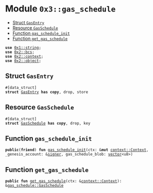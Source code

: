 
<a name="0x3_gas_schedule"></a>

# Module `0x3::gas_schedule`



-  [Struct `GasEntry`](#0x3_gas_schedule_GasEntry)
-  [Resource `GasSchedule`](#0x3_gas_schedule_GasSchedule)
-  [Function `gas_schedule_init`](#0x3_gas_schedule_gas_schedule_init)
-  [Function `get_gas_schedule`](#0x3_gas_schedule_get_gas_schedule)


<pre><code><b>use</b> <a href="">0x1::string</a>;
<b>use</b> <a href="">0x2::bcs</a>;
<b>use</b> <a href="">0x2::context</a>;
<b>use</b> <a href="">0x2::object</a>;
</code></pre>



<a name="0x3_gas_schedule_GasEntry"></a>

## Struct `GasEntry`



<pre><code>#[data_struct]
<b>struct</b> <a href="gas_schedule.md#0x3_gas_schedule_GasEntry">GasEntry</a> <b>has</b> <b>copy</b>, drop, store
</code></pre>



<a name="0x3_gas_schedule_GasSchedule"></a>

## Resource `GasSchedule`



<pre><code>#[data_struct]
<b>struct</b> <a href="gas_schedule.md#0x3_gas_schedule_GasSchedule">GasSchedule</a> <b>has</b> <b>copy</b>, drop, key
</code></pre>



<a name="0x3_gas_schedule_gas_schedule_init"></a>

## Function `gas_schedule_init`



<pre><code><b>public</b>(<b>friend</b>) <b>fun</b> <a href="gas_schedule.md#0x3_gas_schedule_gas_schedule_init">gas_schedule_init</a>(ctx: &<b>mut</b> <a href="_Context">context::Context</a>, _genesis_account: &<a href="">signer</a>, gas_schedule_blob: <a href="">vector</a>&lt;u8&gt;)
</code></pre>



<a name="0x3_gas_schedule_get_gas_schedule"></a>

## Function `get_gas_schedule`



<pre><code><b>public</b> <b>fun</b> <a href="gas_schedule.md#0x3_gas_schedule_get_gas_schedule">get_gas_schedule</a>(ctx: &<a href="_Context">context::Context</a>): &<a href="gas_schedule.md#0x3_gas_schedule_GasSchedule">gas_schedule::GasSchedule</a>
</code></pre>
